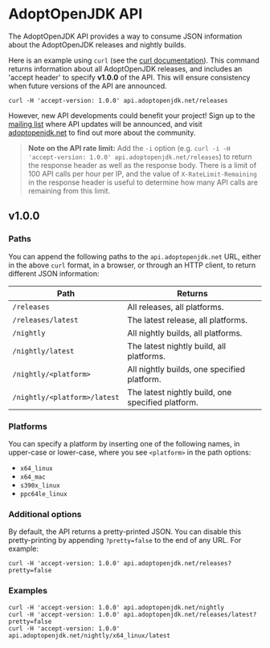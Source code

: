 # AdoptOpenJDK API

The AdoptOpenJDK API provides a way to consume JSON information about the AdoptOpenJDK releases and nightly builds.

Here is an example using `curl` (see the [curl documentation](https://curl.haxx.se/docs/tooldocs.html)). This command returns information about all AdoptOpenJDK releases, and includes an 'accept header' to specify **v1.0.0** of the API. This will ensure consistency when future versions of the API are announced.

```
curl -H 'accept-version: 1.0.0' api.adoptopenjdk.net/releases
```

However, new API developments could benefit your project! Sign up to the [mailing list](http://mail.openjdk.java.net/mailman/listinfo/adoption-discuss) where API updates will be announced, and visit [adoptopenjdk.net](https://adoptopenjdk.net) to find out more about the community.

> **Note on the API rate limit:** Add the `-i` option (e.g. `curl -i -H 'accept-version: 1.0.0' api.adoptopenjdk.net/releases`) to return the response header as well as the response body. There is a limit of 100 API calls per hour per IP, and the value of `X-RateLimit-Remaining` in the response header is useful to determine how many API calls are remaining from this limit.

## v1.0.0

### Paths
You can append the following paths to the `api.adoptopenjdk.net` URL, either in the above `curl` format, in a browser, or through an HTTP client, to return different JSON information:

|Path               |Returns  |
|-------------------|---------|
|`/releases`          |All releases, all platforms.      |
|`/releases/latest`   |The latest release, all platforms.|
|`/nightly`           |All nightly builds, all platforms.|
|`/nightly/latest`    |The latest nightly build, all platforms.   |
|`/nightly/<platform>`|All nightly builds, one specified platform.|
|`/nightly/<platform>/latest`|The latest nightly build, one specified platform.|

### Platforms
You can specify a platform by inserting one of the following names, in upper-case or lower-case, where you see `<platform>` in the path options:

- `x64_linux`
- `x64_mac`
- `s390x_linux`
- `ppc64le_linux`

### Additional options
By default, the API returns a pretty-printed JSON. You can disable this pretty-printing by appending `?pretty=false` to the end of any URL. For example:
```
curl -H 'accept-version: 1.0.0' api.adoptopenjdk.net/releases?pretty=false
```

### Examples
```
curl -H 'accept-version: 1.0.0' api.adoptopenjdk.net/nightly
curl -H 'accept-version: 1.0.0' api.adoptopenjdk.net/releases/latest?pretty=false
curl -H 'accept-version: 1.0.0' api.adoptopenjdk.net/nightly/x64_linux/latest
```
